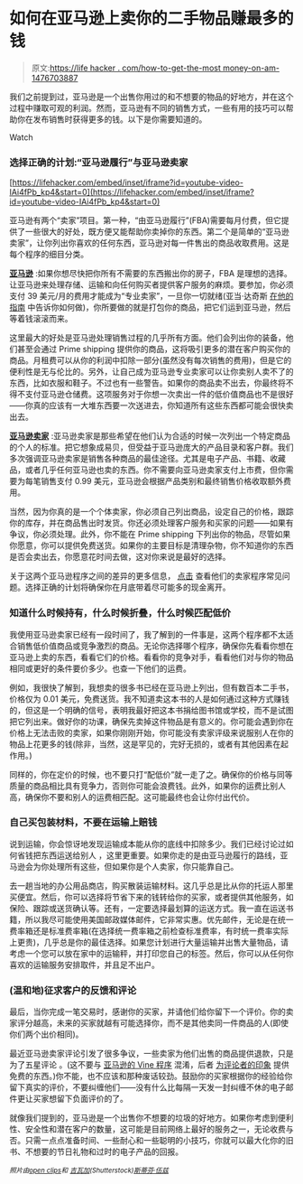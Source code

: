 # 如何在亚马逊上卖你的二手物品赚最多的钱

> 原文:[https://life hacker . com/how-to-get-the-most money-on-am-1476703887](https://lifehacker.com/how-to-get-the-most-money-selling-your-used-stuff-on-am-1476703887)

我们之前提到过，亚马逊是一个出售你用过的和不想要的物品的好地方，并在这个过程中赚取可观的利润。然而，亚马逊有不同的销售方式，一些有用的技巧可以帮助你在发布销售时获得更多的钱。以下是你需要知道的。

Watch

### 选择正确的计划:“亚马逊履行”与亚马逊卖家

 [https://lifehacker.com/embed/inset/iframe?id=youtube-video-IAi4fPb_kp4&start=0](https://lifehacker.com/embed/inset/iframe?id=youtube-video-IAi4fPb_kp4&start=0) 

亚马逊有两个“卖家”项目。第一种，“由亚马逊履行”(FBA)需要每月付费，但它提供了一些很大的好处，既方便又能帮助你卖掉你的东西。第二个是简单的“亚马逊卖家”，让你列出你喜欢的任何东西，亚马逊对每一件售出的商品收取费用。这是每个程序的细目分类。

[**亚马逊**](http://www.amazon.com/gp/help/customer/display.html?asc_campaign=InlineText&asc_refurl=https://lifehacker.com/how-to-get-the-most-money-selling-your-used-stuff-on-am-1476703887&asc_source=&nodeId=200229160&tag=kinjalifehackerlink-20) :如果你想尽快把你所有不需要的东西搬出你的房子，FBA 是理想的选择。让亚马逊来处理存储、运输和向任何购买者提供客户服务的麻烦。要参加，你必须支付 39 美元/月的费用才能成为“专业卖家”，一旦你一切就绪(亚当·达奇斯 [在他的指南](https://lifehacker.com/how-to-sell-your-excess-crap-for-cash-in-just-a-few-hou-5887412) 中告诉你如何做)，你所要做的就是打包你的商品，把它们运到亚马逊，然后等着钱滚滚而来。

这里最大的好处是亚马逊处理销售过程的几乎所有方面。他们会列出你的装备，他们甚至会通过 Prime shipping 提供你的商品，这将吸引更多的潜在客户购买你的商品。月租费可以从你的利润中扣除一部分(虽然没有每次销售的费用)，但是它的便利性是无与伦比的。另外，让自己成为亚马逊专业卖家可以让你卖别人卖不了的东西，比如衣服和鞋子。不过也有一些警告。如果你的商品卖不出去，你最终将不得不支付亚马逊仓储费。这项服务对于你想一次卖出一件的低价值商品也不是很好——你真的应该有一大堆东西要一次送进去，你知道所有这些东西都可能会很快卖出去。

[**亚马逊卖家**](http://services.amazon.com/content/sell-on-amazon.htm?asc_campaign=InlineText&asc_refurl=https://lifehacker.com/how-to-get-the-most-money-selling-your-used-stuff-on-am-1476703887&asc_source=&ld=SCSOAStriplogin&tag=kinjalifehackerlink-20) :亚马逊卖家是那些希望在他们认为合适的时候一次列出一个特定商品的个人的标准。把它想象成易贝，但受益于亚马逊庞大的产品目录和客户群。我们多次强调亚马逊卖家是销售各种商品的最佳途径。尤其是电子产品、书籍、收藏品，或者几乎任何亚马逊也卖的东西。你不需要向亚马逊卖家支付上市费，但你需要为每笔销售支付 0.99 美元，亚马逊会根据产品类别和最终销售价格收取额外费用。

当然，因为你真的是一个个体卖家，你必须自己列出商品，设定自己的价格，跟踪你的库存，并在商品售出时发货。你还必须处理客户服务和买家的问题——如果有争议，你必须处理。此外，你不能在 Prime shipping 下列出你的物品，尽管如果你愿意，你可以提供免费送货。如果你的主要目标是清理杂物，你不知道你的东西是否会卖出去，你愿意花时间去做，这对你来说是最好的选择。

关于这两个亚马逊程序之间的差异的更多信息， [点击](http://services.amazon.com/selling/faq.htm/ref=as_soa_ftr_lmfaq?asc_campaign=InlineText&asc_refurl=https://lifehacker.com/how-to-get-the-most-money-selling-your-used-stuff-on-am-1476703887&asc_source=&ld=SCSOAStriplogin&tag=kinjalifehackerlink-20) 查看他们的卖家程序常见问题。选择正确的计划将确保你在月底带着尽可能多的现金离开。

### 知道什么时候持有，什么时候折叠，什么时候匹配低价

我使用亚马逊卖家已经有一段时间了，我了解到的一件事是，这两个程序都不太适合销售低价值商品或竞争激烈的商品。无论你选择哪个程序，确保你先看看你想在亚马逊上卖的东西，看看它们的价格。看看你的竞争对手，看看他们对与你的物品相同或更好的条件要价多少。也查一下他们的运费。

例如，我很快了解到，我想卖的很多书已经在亚马逊上列出，但有数百本二手书，价格仅为 0.01 美元，免费送货。我不知道卖这本书的人是如何通过这种方式赚钱的，但这是一个明确的信号，表明我最好把这本书捐给图书馆或学校，而不是试图把它列出来。做好你的功课，确保先卖掉这件物品是有意义的。你可能会遇到你在价格上无法击败的卖家，如果你刚刚开始，你可能没有卖家评级来说服别人在你的物品上花更多的钱(除非，当然，这是罕见的，完好无损的，或者有其他因素在起作用。)

同样的，你在定价的时候，也不要只打“配低价”就一走了之。确保你的价格与同等质量的商品相比具有竞争力，否则你可能会浪费钱。此外，如果你的运费比别人高，确保你不要和别人的运费相匹配。这可能最终也会让你付出代价。

### 自己买包装材料，不要在运输上赔钱

说到运输，你会惊讶地发现运输成本能从你的底线中扣除多少。我们已经讨论过如何省钱把东西运送给别人 ，这里更重要。如果你走的是由亚马逊履行的路线，亚马逊会为你处理所有这些，但如果你是个人卖家，你只能靠自己。

去一趟当地的办公用品商店，购买散装运输材料。这几乎总是比从你的托运人那里买便宜。然后，你可以选择将节省下来的钱转给你的买家，或者提供其他服务，如保险、跟踪或送货确认等。还有，一定要选择最划算的运送方式。我一直在运送书籍，所以我尽可能使用美国邮政媒体邮件，它非常实惠。优先邮件，无论是在统一费率箱还是标准费率箱(在选择统一费率箱之前检查标准费率，有时统一费率实际上更贵)，几乎总是你的最佳选择。如果您计划进行大量运输并出售大量物品，请考虑一个您可以放在家中的运输秤，并打印您自己的标签。然后，你可以从任何你喜欢的运输服务安排取件，并且足不出户。

### (温和地)征求客户的反馈和评论

最后，当你完成一笔交易时，感谢你的买家，并请他们给你留下一个评价。你的卖家评分越高，未来的买家就越有可能选择你，而不是其他卖同一件商品的人(即使你们两个出价相同)。

最近亚马逊卖家评论引发了很多争议，一些卖家为他们出售的商品提供退款，只是为了五星评论 。(这不要与 [亚马逊的 Vine 程序](http://www.amazon.com/gp/vine/help?asc_campaign=InlineText&asc_refurl=https://lifehacker.com/how-to-get-the-most-money-selling-your-used-stuff-on-am-1476703887&asc_source=&tag=kinjalifehackerlink-20) 混淆，后者 [为评论者的印象](http://www.npr.org/blogs/money/2013/10/29/241372607/top-reviewers-on-amazon-get-tons-of-free-stuff) 提供免费的东西。)你不能，也不应该和那种废话较劲。鼓励你的买家根据你的经验给你留下真实的评价，不要纠缠他们——没有什么比每隔一天发一封纠缠不休的电子邮件更让买家想留下负面评价的了。

就像我们提到的，亚马逊是一个出售你不想要的垃圾的好地方。如果你考虑到便利性、安全性和潜在客户的数量，这可能是目前网络上最好的服务之一，无论收费与否。只需一点点准备时间、一些耐心和一些聪明的小技巧，你就可以最大化你的旧书、不想要的节日礼物和过时的电子产品的回报。

*<small>照片由</small>*[*<small>open clips</small>*](http://pixabay.com/en/box-open-cardboard-box-cardboard-152428/)*<small>和</small>* [*<small>吉瓦加</small>*](http://www.shutterstock.com/pic.mhtml?language=en&id=123579487)*<small>(Shutterstock)</small>*[*<small>斯蒂芬·伍兹</small>*](http://www.flickr.com/photos/protohiro/3847864550/)